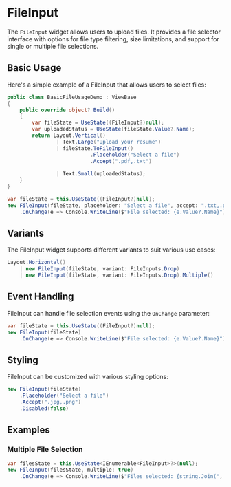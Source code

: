 # FileInput

The `FileInput` widget allows users to upload files. It provides a file selector interface with options for file type filtering, size limitations, and support for single or multiple file selections.

## Basic Usage

Here's a simple example of a FileInput that allows users to select files:

```csharp demo-below
public class BasicFileUsageDemo : ViewBase 
{
    public override object? Build()
    {    
        var fileState = UseState((FileInput?)null);
        var uploadedStatus = UseState(fileState.Value?.Name); 
        return Layout.Vertical()
                | Text.Large("Upload your resume")
                | fileState.ToFileInput()
                           .Placeholder("Select a file")
                           .Accept(".pdf,.txt")
                           
                | Text.Small(uploadedStatus);
    }
}
```

```csharp 
var fileState = this.UseState((FileInput?)null);
new FileInput(fileState, placeholder: "Select a file", accept: ".txt,.pdf")
    .OnChange(e => Console.WriteLine($"File selected: {e.Value?.Name}"));
```

## Variants

The FileInput widget supports different variants to suit various use cases:

```csharp
Layout.Horizontal()
    | new FileInput(fileState, variant: FileInputs.Drop)
    | new FileInput(fileState, variant: FileInputs.Drop).Multiple()
```

## Event Handling

FileInput can handle file selection events using the `OnChange` parameter:

```csharp
var fileState = this.UseState((FileInput?)null);
new FileInput(fileState)
    .OnChange(e => Console.WriteLine($"File selected: {e.Value?.Name}"));
```

## Styling

FileInput can be customized with various styling options:

```csharp
new FileInput(fileState)
    .Placeholder("Select a file")
    .Accept(".jpg,.png")
    .Disabled(false)
```

<WidgetDocs Type="Ivy.FileInput" ExtensionTypes="Ivy.FileInputExtensions" SourceUrl="https://github.com/Ivy-Interactive/Ivy-Framework/blob/main/Ivy/Widgets/Inputs/FileInput.cs"/>

## Examples

### Multiple File Selection

```csharp
var filesState = this.UseState<IEnumerable<FileInput>?>(null);
new FileInput(filesState, multiple: true)
    .OnChange(e => Console.WriteLine($"Files selected: {string.Join(", ", e.Value?.Select(f => f.Name) ?? new string[0])}"));
``` 